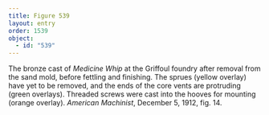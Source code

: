 ```yaml
---
title: Figure 539
layout: entry
order: 1539
object:
  - id: "539"
---
```


The bronze cast of *Medicine Whip* at the Griffoul foundry after removal from the sand mold, before fettling and finishing. The sprues (yellow overlay) have yet to be removed, and the ends of the core vents are protruding (green overlays). Threaded screws were cast into the hooves for mounting (orange overlay). *American Machinist*, December 5, 1912, fig. 14.
